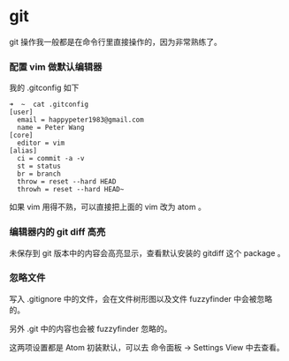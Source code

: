 # git

git 操作我一般都是在命令行里直接操作的，因为非常熟练了。


### 配置 vim 做默认编辑器

我的 .gitconfig 如下

```
➜  ~  cat .gitconfig
[user]
  email = happypeter1983@gmail.com
  name = Peter Wang
[core]
  editor = vim
[alias]
  ci = commit -a -v
  st = status
  br = branch
  throw = reset --hard HEAD
  throwh = reset --hard HEAD~
```

如果 vim 用得不熟，可以直接把上面的 vim 改为 atom 。


### 编辑器内的 git diff 高亮

未保存到 git 版本中的内容会高亮显示，查看默认安装的 gitdiff 这个 package 。

### 忽略文件

写入 .gitignore 中的文件，会在文件树形图以及文件 fuzzyfinder 中会被忽略的。

另外 .git 中的内容也会被 fuzzyfinder 忽略的。

这两项设置都是 Atom 初装默认，可以去 命令面板 -> Settings View 中去查看。
